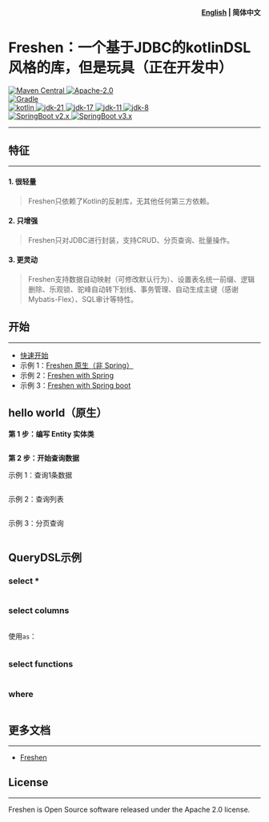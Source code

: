 <h4 align="right"><a href="./README.md">English</a> | <strong>简体中文</strong></h4>

# Freshen：一个基于JDBC的kotlinDSL风格的库，但是玩具（正在开发中）

<p>
    <a target="_blank" href="https://search.maven.org/search?q=freshen">
        <img src="https://img.shields.io/badge/Maven%20Central-v0.1.0-blue" alt="Maven Central" />
    </a>
    <a target="_blank" href="https://www.apache.org/licenses/LICENSE-2.0">
		<img src="https://img.shields.io/badge/License-Apache2.0-blue" alt="Apache-2.0" />
	</a>
    <br/>
    <a target="_blank" href="https://gradle.org/releases/">
		<img src="https://img.shields.io/badge/Gradle-8.5-%235a966c?logo=java" alt="Gradle" />
	</a>
    <br/>
    <a target="_blank" href="https://kotlinlang.org/">
		<img src="https://img.shields.io/badge/Kotlin-1.9.24-%237f52ff" alt="kotlin" />
	</a>
    <a target="_blank" href="https://www.oracle.com/cn/java/technologies/downloads/#java21">
		<img src="https://img.shields.io/badge/JDK-21-%23c74634?logo=java" alt="jdk-21" />
	</a>
    <a target="_blank" href="https://www.oracle.com/java/technologies/downloads/#java11">
		<img src="https://img.shields.io/badge/JDK-17-%23c74634?logo=java" alt="jdk-17" />
	</a>
    <a target="_blank" href="https://www.oracle.com/java/technologies/downloads/#java11">
		<img src="https://img.shields.io/badge/JDK-11-%23c14d3d" alt="jdk-11" />
	</a>
    <a target="_blank" href="https://www.oracle.com/java/technologies/downloads/#java8">
		<img src="https://img.shields.io/badge/JDK-8-%23c74634?logo=java" alt="jdk-8" />
	</a>
    <br/>
    <a target="_blank" href='https://spring.io/projects/spring-boot#learn'>
		<img src='https://img.shields.io/badge/SpringBoot-v2.x-%236cb52d' alt='SpringBoot v2.x'/>
	</a>
    <a target="_blank" href='https://spring.io/projects/spring-boot#learn'>
		<img src="https://img.shields.io/badge/SpringBoot-v3.x-%236cb52d" alt="SpringBoot v3.x"/>
	</a>
</p>

<hr/>

## 特征
<hr/>

#### 1. 很轻量
> Freshen只依赖了Kotlin的反射库，无其他任何第三方依赖。

#### 2. 只增强
> Freshen只对JDBC进行封装，支持CRUD、分页查询、批量操作。

#### 3. 更灵动
> Freshen支持数据自动映射（可修改默认行为）、设置表名统一前缀、逻辑删除、乐观锁、驼峰自动转下划线、事务管理、自动生成主键（感谢Mybatis-Flex）、SQL审计等特性。

## 开始
<hr/>

- [快速开始](https://xiaosuli.cn)
- 示例 1：[Freshen 原生（非 Spring）](./freshen-test/freshen-native-test)
- 示例 2：[Freshen with Spring](./freshen-test/freshen-spring-test)
- 示例 3：[Freshen with Spring boot](./freshen-test/freshen-spring-boot-test)

## hello world（原生）

**第 1 步：编写 Entity 实体类**

```kotlin

```

**第 2 步：开始查询数据**

示例 1：查询1条数据

```kotlin

```

示例 2：查询列表

```kotlin

```

示例 3：分页查询

```kotlin

```

## QueryDSL示例

### select *

```kotlin

```
### select columns

```kotlin

```

使用`as`：
```kotlin

```

### select functions

```kotlin

```

### where
```java

```

## 更多文档
<hr/>

- [Freshen](https://xiaosuli.cn)

## License
<hr/>
Freshen is Open Source software released under the Apache 2.0 license.